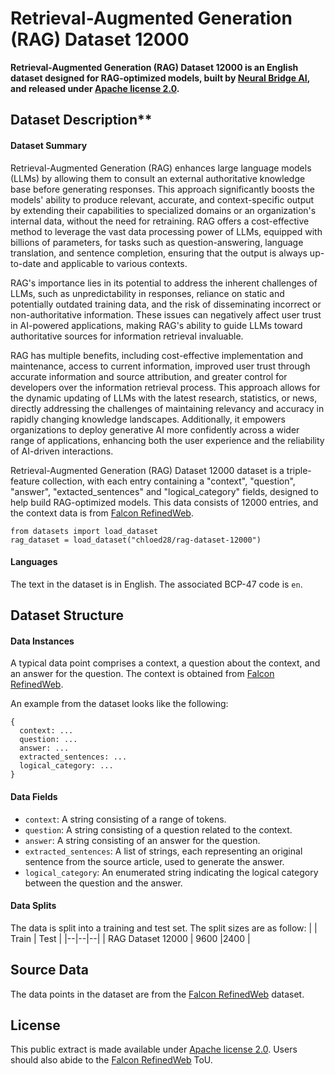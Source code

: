 
# **Retrieval-Augmented Generation (RAG) Dataset 12000**

**Retrieval-Augmented Generation (RAG) Dataset 12000 is an English dataset designed for RAG-optimized models, built by  [Neural Bridge AI](https://www.neuralbridge.ai/), and released under  [Apache license 2.0](https://www.apache.org/licenses/LICENSE-2.0.html).**

## Dataset Description**

#### Dataset Summary

Retrieval-Augmented Generation (RAG) enhances large language models (LLMs) by allowing them to consult an external authoritative knowledge base before generating responses. This approach significantly boosts the models' ability to produce relevant, accurate, and context-specific output by extending their capabilities to specialized domains or an organization's internal data, without the need for retraining. RAG offers a cost-effective method to leverage the vast data processing power of LLMs, equipped with billions of parameters, for tasks such as question-answering, language translation, and sentence completion, ensuring that the output is always up-to-date and applicable to various contexts.

RAG's importance lies in its potential to address the inherent challenges of LLMs, such as unpredictability in responses, reliance on static and potentially outdated training data, and the risk of disseminating incorrect or non-authoritative information. These issues can negatively affect user trust in AI-powered applications, making RAG's ability to guide LLMs toward authoritative sources for information retrieval invaluable.

RAG has multiple benefits, including cost-effective implementation and maintenance, access to current information, improved user trust through accurate information and source attribution, and greater control for developers over the information retrieval process. This approach allows for the dynamic updating of LLMs with the latest research, statistics, or news, directly addressing the challenges of maintaining relevancy and accuracy in rapidly changing knowledge landscapes. Additionally, it empowers organizations to deploy generative AI more confidently across a wider range of applications, enhancing both the user experience and the reliability of AI-driven interactions.

Retrieval-Augmented Generation (RAG) Dataset 12000 dataset is a triple-feature collection, with each entry containing a "context", "question", "answer", "extacted_sentences" and "logical_category" fields, designed to help build RAG-optimized models. This data consists of 12000 entries, and the context data is from  [Falcon RefinedWeb](https://huggingface.co/datasets/tiiuae/falcon-refinedweb).

```
from datasets import load_dataset
rag_dataset = load_dataset("chloed28/rag-dataset-12000")
```
#### Languages

The text in the dataset is in English. The associated BCP-47 code is  `en`.


## **Dataset Structure**

#### Data Instances

A typical data point comprises a context, a question about the context, and an answer for the question. The context is obtained from  [Falcon RefinedWeb](https://huggingface.co/datasets/tiiuae/falcon-refinedweb).

An example from the dataset looks like the following:

```
{
  context: ...
  question: ...
  answer: ...
  extracted_sentences: ...
  logical_category: ...
}

```
#### Data Fields

-   `context`: A string consisting of a range of tokens.
-   `question`: A string consisting of a question related to the context.
-   `answer`: A string consisting of an answer for the question.
-   `extracted_sentences`: A list of strings, each representing an original sentence from the source article, used to generate the answer.
-   `logical_category`: An enumerated string indicating the logical category between the question and the answer.


#### Data Splits

The data is split into a training and test set. The split sizes are as follow:
|  | Train | Test |
|--|--|--|
| RAG Dataset 12000 | 9600 |2400 |



## Source Data

The data points in the dataset are from the  [Falcon RefinedWeb](https://huggingface.co/datasets/tiiuae/falcon-refinedweb)  dataset.


## **License**

This public extract is made available under  [Apache license 2.0](https://www.apache.org/licenses/LICENSE-2.0.html). Users should also abide to the  [Falcon RefinedWeb](https://huggingface.co/datasets/tiiuae/falcon-refinedweb)  ToU.